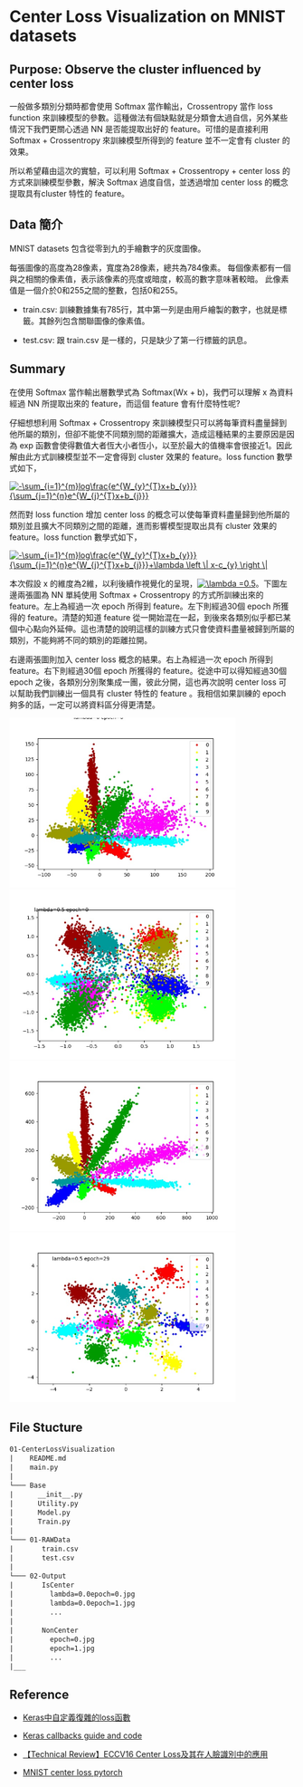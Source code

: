 # Center Loss Visualization on MNIST datasets

## Purpose: Observe the cluster influenced by center loss

一般做多類別分類時都會使用 Softmax 當作輸出，Crossentropy 當作 loss function 來訓練模型的參數。這種做法有個缺點就是分類會太過自信，另外某些情況下我們更關心透過 NN 是否能提取出好的 feature。可惜的是直接利用 Softmax + Crossentropy 來訓練模型所得到的 feature 並不一定會有 cluster 的效果。

所以希望藉由這次的實驗，可以利用 Softmax + Crossentropy + center loss 的方式來訓練模型參數，解決 Softmax 過度自信，並透過增加 center loss 的概念提取具有cluster 特性的 feature。

## Data 簡介

MNIST datasets 包含從零到九的手繪數字的灰度圖像。

每張圖像的高度為28像素，寬度為28像素，總共為784像素。 每個像素都有一個與之相關的像素值，表示該像素的亮度或暗度，較高的數字意味著較暗。 此像素值是一個介於0和255之間的整數，包括0和255。

* train.csv: 訓練數據集有785行，其中第一列是由用戶繪製的數字，也就是標籤。其餘列包含關聯圖像的像素值。

* test.csv: 跟 train.csv 是一樣的，只是缺少了第一行標籤的訊息。

## Summary

在使用 Softmax 當作輸出層數學式為 Softmax(Wx + b)，我們可以理解 x 為資料經過 NN 所提取出來的 feature，而這個 feature 會有什麼特性呢?

仔細想想利用 Softmax + Crossentropy 來訓練模型只可以將每筆資料盡量歸到他所屬的類別，但卻不能使不同類別間的距離擴大，造成這種結果的主要原因是因為 exp 函數會使得數值大者恆大小者恆小，以至於最大的值機率會很接近1。因此解由此方式訓練模型並不一定會得到 cluster 效果的 feature。loss function 數學式如下，

<a href="https://www.codecogs.com/eqnedit.php?latex=-\sum_{i=1}^{m}log\frac{e^{W_{y}^{T}x&plus;b_{y}}}{\sum_{j=1}^{n}e^{W_{j}^{T}x&plus;b_{j}}}" target="_blank"><img src="https://latex.codecogs.com/gif.latex?-\sum_{i=1}^{m}log\frac{e^{W_{y}^{T}x&plus;b_{y}}}{\sum_{j=1}^{n}e^{W_{j}^{T}x&plus;b_{j}}}" title="-\sum_{i=1}^{m}log\frac{e^{W_{y}^{T}x+b_{y}}}{\sum_{j=1}^{n}e^{W_{j}^{T}x+b_{j}}}" /></a>

然而對 loss function 增加 center loss 的概念可以使每筆資料盡量歸到他所屬的類別並且擴大不同類別之間的距離，進而影響模型提取出具有 cluster 效果的 feature。loss function 數學式如下，

<a href="https://www.codecogs.com/eqnedit.php?latex=-\sum_{i=1}^{m}log\frac{e^{W_{y}^{T}x&plus;b_{y}}}{\sum_{j=1}^{n}e^{W_{j}^{T}x&plus;b_{j}}}&plus;\lambda&space;\left&space;\|&space;x-c_{y}&space;\right&space;\|" target="_blank"><img src="https://latex.codecogs.com/gif.latex?-\sum_{i=1}^{m}log\frac{e^{W_{y}^{T}x&plus;b_{y}}}{\sum_{j=1}^{n}e^{W_{j}^{T}x&plus;b_{j}}}&plus;\lambda&space;\left&space;\|&space;x-c_{y}&space;\right&space;\|" title="-\sum_{i=1}^{m}log\frac{e^{W_{y}^{T}x+b_{y}}}{\sum_{j=1}^{n}e^{W_{j}^{T}x+b_{j}}}+\lambda \left \| x-c_{y} \right \|" /></a>

本次假設 x 的維度為2維，以利後續作視覺化的呈現，<a href="https://www.codecogs.com/eqnedit.php?latex=\lambda&space;=0.5" target="_blank"><img src="https://latex.codecogs.com/gif.latex?\lambda&space;=0.5" title="\lambda =0.5" /></a>。下圖左邊兩張圖為 NN 單純使用 Softmax + Crossentropy 的方式所訓練出來的 feature。左上為經過一次 epoch 所得到 feature。左下則經過30個 epoch 所獲得的 feature。清楚的知道 feature 從一開始混在一起，到後來各類別似乎都已某個中心點向外延伸。這也清楚的說明這樣的訓練方式只會使資料盡量被歸到所屬的類別，不能夠將不同的類別的距離拉開。

右邊兩張圖則加入 center loss 概念的結果。右上為經過一次 epoch 所得到 feature。右下則經過30個 epoch 所獲得的 feature。從途中可以得知經過30個 epoch 之後，各類別分別聚集成一團，彼此分開，這也再次說明 center loss 可以幫助我們訓練出一個具有 cluster 特性的 feature 。我相信如果訓練的 epoch 夠多的話，一定可以將資料區分得更清楚。

<div class="half">
    <img src="02-Output/NonCenter/lambda=0epoch=0.jpg" height="300px">
    <img src="02-Output/IsCenter/lambda=0.5epoch=0.jpg" height="300px">
    <img src="02-Output/NonCenter/lambda=0epoch=29.jpg" height="300px">
    <img src="02-Output/IsCenter/lambda=0.5epoch=29.jpg" height="300px">
</div>


## File Stucture

```
01-CenterLossVisualization
|    README.md
|    main.py
|
└─── Base
|      __init__.py
|      Utility.py
|      Model.py
|      Train.py
|
└─── 01-RAWData
|       train.csv
|       test.csv
|
└─── 02-Output
|       IsCenter
|         lambda=0.0epoch=0.jpg
|         lambda=0.0epoch=1.jpg
|         ...
|
|       NonCenter
|         epoch=0.jpg
|         epoch=1.jpg
|         ...
|___
```

## Reference

* [Keras中自定義復雜的loss函數](https://kexue.fm/archives/4493)

* [Keras callbacks guide and code](https://keunwoochoi.wordpress.com/2016/07/16/keras-callbacks/)

* [【Technical Review】ECCV16 Center Loss及其在人臉識別中的應用](https://zhuanlan.zhihu.com/p/23340343)

* [MNIST center loss pytorch](https://github.com/jxgu1016/MNIST_center_loss_pytorch)